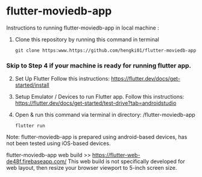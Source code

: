 # flutter-moviedb-app

Instructions to running flutter-moviedb-app in local machine :

1. Clone this repository by running this command in terminal
   ```
   git clone https:www.https://github.com/hengki01/flutter-moviedb-app
   ```

### Skip to Step 4 if your machine is ready for running flutter app.

2. Set Up Flutter
Follow this instructions: https://flutter.dev/docs/get-started/install

3. Setup Emulator / Devices to run Flutter app.
Follow this instructions: https://flutter.dev/docs/get-started/test-drive?tab=androidstudio

4. Open & run this command via terminal in directory: /flutter-moviedb-app
   ```
   flutter run
   ```

Note:
flutter-moviedb-app is prepared using android-based devices, has not been tested using iOS-based devices.

flutter-moviedb-app web build >> https://flutter-web-de48f.firebaseapp.com/
This web build is not specifically developed for web layout, then resize your browser viewport to 5-inch screen size.
